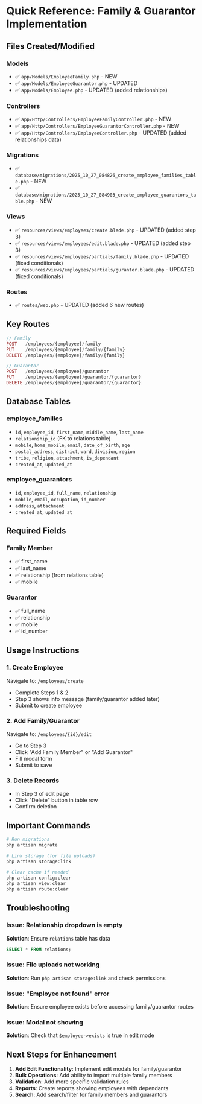 # Quick Reference: Family & Guarantor Implementation

## Files Created/Modified

### Models
- ✅ `app/Models/EmployeeFamily.php` - NEW
- ✅ `app/Models/EmployeeGuarantor.php` - UPDATED
- ✅ `app/Models/Employee.php` - UPDATED (added relationships)

### Controllers
- ✅ `app/Http/Controllers/EmployeeFamilyController.php` - NEW
- ✅ `app/Http/Controllers/EmployeeGuarantorController.php` - NEW
- ✅ `app/Http/Controllers/EmployeeController.php` - UPDATED (added relationships data)

### Migrations
- ✅ `database/migrations/2025_10_27_084826_create_employee_families_table.php` - NEW
- ✅ `database/migrations/2025_10_27_084903_create_employee_guarantors_table.php` - NEW

### Views
- ✅ `resources/views/employees/create.blade.php` - UPDATED (added step 3)
- ✅ `resources/views/employees/edit.blade.php` - UPDATED (added step 3)
- ✅ `resources/views/employees/partials/family.blade.php` - UPDATED (fixed conditionals)
- ✅ `resources/views/employees/partials/gurantor.blade.php` - UPDATED (fixed conditionals)

### Routes
- ✅ `routes/web.php` - UPDATED (added 6 new routes)

## Key Routes

```php
// Family
POST   /employees/{employee}/family
PUT    /employees/{employee}/family/{family}
DELETE /employees/{employee}/family/{family}

// Guarantor
POST   /employees/{employee}/guarantor
PUT    /employees/{employee}/guarantor/{guarantor}
DELETE /employees/{employee}/guarantor/{guarantor}
```

## Database Tables

### employee_families
- `id`, `employee_id`, `first_name`, `middle_name`, `last_name`
- `relationship_id` (FK to relations table)
- `mobile`, `home_mobile`, `email`, `date_of_birth`, `age`
- `postal_address`, `district`, `ward`, `division`, `region`
- `tribe`, `religion`, `attachment`, `is_dependant`
- `created_at`, `updated_at`

### employee_guarantors
- `id`, `employee_id`, `full_name`, `relationship`
- `mobile`, `email`, `occupation`, `id_number`
- `address`, `attachment`
- `created_at`, `updated_at`

## Required Fields

### Family Member
- ✅ first_name
- ✅ last_name
- ✅ relationship (from relations table)
- ✅ mobile

### Guarantor
- ✅ full_name
- ✅ relationship
- ✅ mobile
- ✅ id_number

## Usage Instructions

### 1. Create Employee
Navigate to: `/employees/create`
- Complete Steps 1 & 2
- Step 3 shows info message (family/guarantor added later)
- Submit to create employee

### 2. Add Family/Guarantor
Navigate to: `/employees/{id}/edit`
- Go to Step 3
- Click "Add Family Member" or "Add Guarantor"
- Fill modal form
- Submit to save

### 3. Delete Records
- In Step 3 of edit page
- Click "Delete" button in table row
- Confirm deletion

## Important Commands

```bash
# Run migrations
php artisan migrate

# Link storage (for file uploads)
php artisan storage:link

# Clear cache if needed
php artisan config:clear
php artisan view:clear
php artisan route:clear
```

## Troubleshooting

### Issue: Relationship dropdown is empty
**Solution**: Ensure `relations` table has data
```sql
SELECT * FROM relations;
```

### Issue: File uploads not working
**Solution**: Run `php artisan storage:link` and check permissions

### Issue: "Employee not found" error
**Solution**: Ensure employee exists before accessing family/guarantor routes

### Issue: Modal not showing
**Solution**: Check that `$employee->exists` is true in edit mode

## Next Steps for Enhancement

1. **Add Edit Functionality**: Implement edit modals for family/guarantor
2. **Bulk Operations**: Add ability to import multiple family members
3. **Validation**: Add more specific validation rules
4. **Reports**: Create reports showing employees with dependants
5. **Search**: Add search/filter for family members and guarantors
